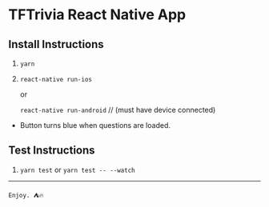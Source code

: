 TFTrivia React Native App
=========================

Install Instructions
--------------------
1. `yarn`
2. `react-native run-ios`

   or

   `react-native run-android` // (must have device connected)


* Button turns blue when questions are loaded.



Test Instructions
-----------------
1. `yarn test` or `yarn test -- --watch`

------------------------------------------------------------------------------

`Enjoy. ⛺️🔥`

